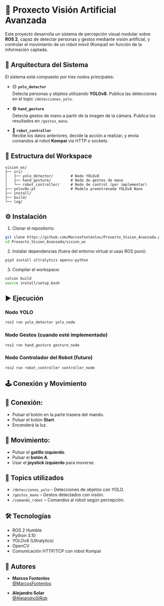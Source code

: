 
# 🤖 Proxecto Visión Artificial Avanzada

Este proyecto desarrolla un sistema de percepción visual modular sobre **ROS 2**, capaz de detectar personas y gestos mediante visión artificial, y controlar el movimiento de un robot móvil (Kompai) en función de la información captada.

## 🧠 Arquitectura del Sistema

El sistema está compuesto por tres nodos principales:

- 🟡 **`yolo_detector`**  
  Detecta personas y objetos utilizando **YOLOv8**. Publica las detecciones en el topic `/detecciones_yolo`.

- 🟢 **`hand_gesture`**  
  Detecta gestos de mano a partir de la imagen de la cámara. Publica los resultados en `/gestos_mano`.

- 🔵 **`robot_controller`**  
  Recibe los datos anteriores, decide la acción a realizar, y envía comandos al robot **Kompai** vía HTTP o sockets.

## 📁 Estructura del Workspace

```
vision_ws/
├── src/
│   ├── yolo_detector/        # Nodo YOLOv8
│   ├── hand_gesture/         # Nodo de gestos de mano
│   └── robot_controller/     # Nodo de control (por implementar)
├── yolov8n.pt                # Modelo preentrenado YOLOv8 Nano
├── install/
├── build/
└── log/
```

## ⚙️ Instalación

1. Clonar el repositorio:

```bash
git clone https://github.com/MarcosFontenlos/Proxecto_Vision_Avanzada.git
cd Proxecto_Vision_Avanzada/vision_ws
```

2. Instalar dependencias (fuera del entorno virtual si usas ROS puro):

```bash
pip3 install ultralytics opencv-python
```

3. Compilar el workspace:

```bash
colcon build
source install/setup.bash
```

## ▶️ Ejecución

### Nodo YOLO

```bash
ros2 run yolo_detector yolo_node
```

### Nodo Gestos (cuando esté implementado)

```bash
ros2 run hand_gesture gesture_node
```

### Nodo Controlador del Robot (futuro)

```bash
ros2 run robot_controller controller_node
```

## 🕹 Conexión y Movimiento
## 🔌 Conexión:
 
- Pulsar el botón en la parte trasera del mando.  
- Pulsar el botón **Start**.
- Encenderá la luz. 

## 🧭 Movimiento:

- Pulsar el **gatillo izquierdo**.  
- Pulsar el **botón A**.  
- Usar el **joystick izquierdo** para moverse.
    
## 📡 Topics utilizados

- `/detecciones_yolo` – Detecciones de objetos con YOLO.
- `/gestos_mano` – Gestos detectados con visión.
- `/comando_robot` – Comandos al robot según percepción.

## 🛠 Tecnologías

- ROS 2 Humble
- Python 3.10
- YOLOv8 (Ultralytics)
- OpenCV
- Comunicación HTTP/TCP con robot Kompai

## 👥 Autores

- **Marcos Fontenlos**  
  [@MarcosFontenlos](https://github.com/MarcosFontenlos)

- **Alejandro Solar**  
  [@AlejandroSIRob](https://github.com/AlejandroSIRob)
